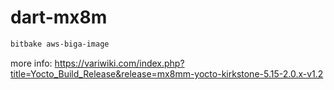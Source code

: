 # dart-mx8m

```bash
bitbake aws-biga-image
```

more info: https://variwiki.com/index.php?title=Yocto_Build_Release&release=mx8mm-yocto-kirkstone-5.15-2.0.x-v1.2